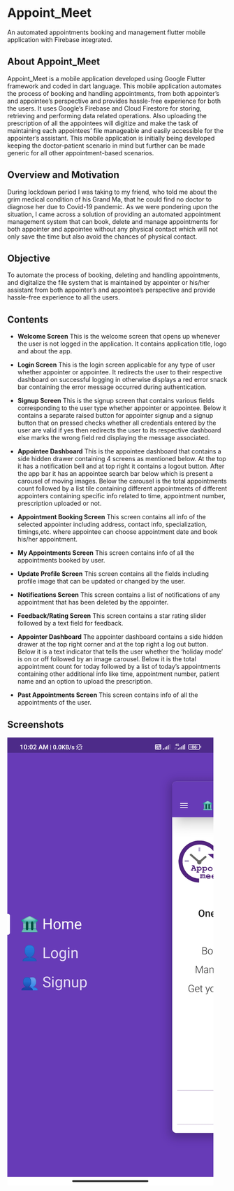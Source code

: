 # Appoint_Meet

An automated appointments booking and management flutter mobile application with Firebase integrated.
## About Appoint_Meet
Appoint_Meet is a mobile application developed using Google Flutter framework and coded in dart language. This mobile application automates the process of booking and handling appointments, from both appointer’s and appointee’s perspective and provides hassle-free experience for both the users. It uses Google’s Firebase and Cloud Firestore for storing, retrieving and performing data related operations. Also uploading the prescription of all the appointees will digitize and make the task of maintaining each appointees’ file manageable and easily accessible for the appointer’s assistant. This mobile application is initially being developed keeping the doctor-patient scenario in mind but further can be made generic for all other appointment-based scenarios.

## Overview and Motivation	
During lockdown period I was taking to my friend, who told me about the grim medical condition of his Grand Ma, that he could find no doctor to diagnose her due to Covid-19 pandemic. As we were pondering upon the situation, I came across a solution of providing an automated appointment management system that can book, delete and manage appointments for both appointer and appointee without any physical contact which will not only save the time but also avoid the chances of physical contact. 

## Objective	
To automate the process of booking, deleting and handling appointments, and digitalize the file system that is maintained by appointer or his/her assistant from both appointer’s and appointee’s perspective and provide hassle-free experience to all  the users.  

## Contents
* **Welcome Screen**
This is the welcome screen that opens up whenever the user is not logged in the application. It contains application title, logo and about the app.

* **Login Screen**
This is the login screen applicable for any type of user whether appointer or appointee. It redirects the user to their respective dashboard on successful logging in otherwise displays a red error snack bar containing the error message occurred during authentication.

* **Signup Screen**
This is the signup screen that contains various fields corresponding to the user type whether appointer or appointee. Below it contains a separate raised button for appointer signup and a signup button that on pressed checks whether all credentials entered by the user are valid if yes then redirects the user to its respective dashboard else marks the wrong field red displaying the message associated.

* **Appointee Dashboard**
This is the appointee dashboard that contains a side hidden drawer containing 4 screens as mentioned below. At the top it has a notification bell and at top right it contains a logout button.
After the app bar it has an appointee search bar below which is present a carousel of moving images. Below the carousel is the total appointments count followed by a list tile containing different appointments of different appointers containing specific info related to time, appointment number, prescription uploaded or not.

* **Appointment Booking Screen**
This screen contains all info of the selected appointer including address, contact info, specialization, timings,etc. where appointee can choose appointment date and book his/her appointment.

* **My Appointments Screen**
This screen contains info of all the appointments booked by user.

* **Update Profile Screen**
This screen contains all the fields including profile image that can be updated or changed by the user.

* **Notifications Screen**
This screen contains a list of notifications of any appointment that has been deleted by the appointer.

* **Feedback/Rating Screen**
This screen contains a star rating slider followed by a text field for feedback.

* **Appointer Dashboard**
The appointer dashboard contains a side hidden drawer at the top right corner and at the top right a log out button. Below it is a text indicator that tells the user whether the ‘holiday mode’ is on or off followed by an image carousel. Below it is the total appointment count for today followed by a list of today’s appointments containing other additional info like time, appointment number, patient name and an option to upload the prescription.

* **Past Appointments Screen**
This screen contains info of all the appointments of the user.

## Screenshots
![](/shots/1.jpg)



